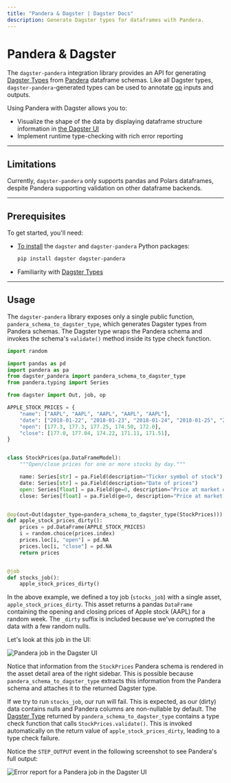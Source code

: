 ```yaml
---
title: "Pandera & Dagster | Dagster Docs"
description: Generate Dagster types for dataframes with Pandera.
---
```


# Pandera & Dagster

The `dagster-pandera` integration library provides an API for generating [Dagster Types](/concepts/types) from [Pandera](https://github.com/pandera-dev/pandera) dataframe schemas. Like all Dagster types, `dagster-pandera`-generated types can be used to annotate [op](/concepts/ops-jobs-graphs/ops) inputs and outputs.

Using Pandera with Dagster allows you to:

- Visualize the shape of the data by displaying dataframe structure information in [the Dagster UI](/concepts/webserver/ui)
- Implement runtime type-checking with rich error reporting

---

## Limitations

Currently, `dagster-pandera` only supports pandas and Polars dataframes, despite Pandera supporting validation on other dataframe backends.

---

## Prerequisites

To get started, you'll need:

- [To install](/getting-started/install) the `dagster` and `dagster-pandera` Python packages:

  ```bash
  pip install dagster dagster-pandera
  ```

- Familiarity with [Dagster Types](/concepts/types)

---

## Usage

The `dagster-pandera` library exposes only a single public function, `pandera_schema_to_dagster_type`, which generates Dagster types from Pandera schemas. The Dagster type wraps the Pandera schema and invokes the schema's `validate()` method inside its type check function.

```python file=/integrations/pandera/example.py
import random

import pandas as pd
import pandera as pa
from dagster_pandera import pandera_schema_to_dagster_type
from pandera.typing import Series

from dagster import Out, job, op

APPLE_STOCK_PRICES = {
    "name": ["AAPL", "AAPL", "AAPL", "AAPL", "AAPL"],
    "date": ["2018-01-22", "2018-01-23", "2018-01-24", "2018-01-25", "2018-01-26"],
    "open": [177.3, 177.3, 177.25, 174.50, 172.0],
    "close": [177.0, 177.04, 174.22, 171.11, 171.51],
}


class StockPrices(pa.DataFrameModel):
    """Open/close prices for one or more stocks by day."""

    name: Series[str] = pa.Field(description="Ticker symbol of stock")
    date: Series[str] = pa.Field(description="Date of prices")
    open: Series[float] = pa.Field(ge=0, description="Price at market open")
    close: Series[float] = pa.Field(ge=0, description="Price at market close")


@op(out=Out(dagster_type=pandera_schema_to_dagster_type(StockPrices)))
def apple_stock_prices_dirty():
    prices = pd.DataFrame(APPLE_STOCK_PRICES)
    i = random.choice(prices.index)
    prices.loc[i, "open"] = pd.NA
    prices.loc[i, "close"] = pd.NA
    return prices


@job
def stocks_job():
    apple_stock_prices_dirty()
```

In the above example, we defined a toy job (`stocks_job`) with a single asset, `apple_stock_prices_dirty`. This asset returns a pandas `DataFrame` containing the opening and closing prices of Apple stock (AAPL) for a random week. The `_dirty` suffix is included because we've corrupted the data with a few random nulls.

Let's look at this job in the UI:

<Image
alt="Pandera job in the Dagster UI"
src="/images/guides/dagster_pandera/schema.png"
width={2662}
height={1748}
/>

Notice that information from the `StockPrices` Pandera schema is rendered in the asset detail area of the right sidebar. This is possible because `pandera_schema_to_dagster_type` extracts this information from the Pandera schema and attaches it to the returned Dagster type.

If we try to run `stocks_job`, our run will fail. This is expected, as our (dirty) data contains nulls and Pandera columns are non-nullable by default. The [Dagster Type](/concepts/types) returned by `pandera_schema_to_dagster_type` contains a type check function that calls `StockPrices.validate()`. This is invoked automatically on the return value of `apple_stock_prices_dirty`, leading to a type check failure.

Notice the `STEP_OUTPUT` event in the following screenshot to see Pandera's full output:

<Image
alt="Error report for a Pandera job in the Dagster UI"
src="/images/guides/dagster_pandera/error-report.png"
width={2662}
height={1748}
/>
